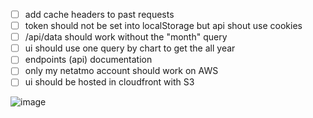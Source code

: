 - [ ] add cache headers to past requests
- [ ] token should not be set into localStorage but api shout use cookies
- [ ] /api/data should work without the "month" query
- [ ] ui should use one query by chart to get the all year
- [ ] endpoints (api) documentation
- [ ] only my netatmo account should work on AWS
- [ ] ui should be hosted in cloudfront with S3

![image](https://user-images.githubusercontent.com/17828231/103379125-dc108080-4ae4-11eb-8f05-a90ef4acff90.png)
